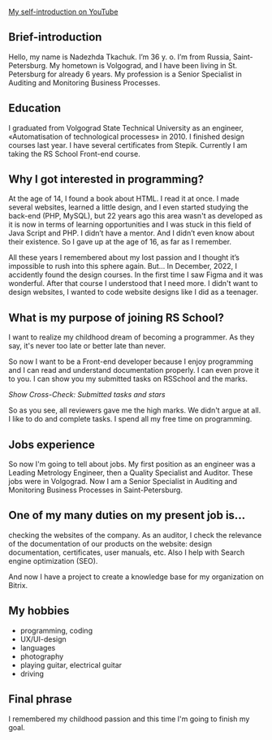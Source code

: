 [My self-introduction on YouTube](https://youtu.be/QK9PiiJq5-M)

## Brief-introduction
Hello, my name is Nadezhda Tkachuk. I’m 36 y. o. I’m from Russia, Saint-Petersburg. My hometown is Volgograd, and I have been living in St. Petersburg for already 6 years. My profession is a Senior Specialist in Auditing and Monitoring Business Processes.

## Education
I graduated from Volgograd State Technical University as an engineer, «Automatisation of technological processes» in 2010. I finished design courses last year. I have several certificates from Stepik. Currently I am taking the RS School Front-end course.

## Why I got interested in programming?
At the age of 14, I found a book about HTML. I read it at once. I made several websites, learned a little design, and I even started studying the back-end (PHP, MySQL), but 22 years ago this area wasn't as developed as it is now in terms of learning opportunities and I was stuck in this field of Java Script and PHP. I didn’t have a mentor. And I didn’t even know about their existence. So I gave up at the age of 16, as far as I remember.

All these years I remembered about my lost passion and I thought it’s impossible to rush into this sphere again. But… In December, 2022, I accidently found the design courses. In the first time I saw Figma and it was wonderful. After that course I understood that I need more. I didn't want to design websites, I wanted to code website designs like I did as a teenager.

## What is my purpose of joining RS School?
I want to realize my childhood dream of becoming a programmer. As they say, it's never too late or better late than never.

So now I want to be a Front-end developer because I enjoy programming and I can read and understand documentation properly. I can even prove it to you. I can show you my submitted tasks on RSSchool and the marks.

*Show Cross-Check: Submitted tasks and stars*

So as you see, all reviewers gave me the high marks. We didn't argue at all. I like to do and complete tasks. I spend all my free time on programming.

## Jobs experience
So now I'm going to tell about jobs. My first position as an engineer was a Leading Metrology Engineer, then a Quality Specialist and Auditor. These jobs were in Volgograd. Now I am a Senior Specialist in Auditing and Monitoring Business Processes in Saint-Petersburg.

## One of my many duties on my present job is...
checking the websites of the company. As an auditor, I check the relevance of the documentation of our products on the website: design documentation, certificates, user manuals, etc. Also I help with Search engine optimization (SEO).

And now I have a project to create a knowledge base for my organization on Bitrix. 

## My hobbies
- programming, coding
- UX/UI-design
- languages
- photography
- playing guitar, electrical guitar
- driving

## Final phrase
I remembered my childhood passion and this time I'm going to finish my goal.

